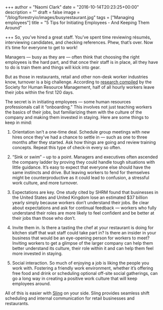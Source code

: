 +++
author = "Naomi Clark"
date = "2016-10-14T20:23:25+00:00"
description = ""
draft = false
image = "/blog/forestryio/images/busyrestaurant.jpg"
tags = ["Managing employees"]
title = "5 Tips for Initiating Employees - And Keeping Them Around"

+++
So, you’ve hired a great staff. You’ve spent time reviewing résumés, interviewing candidates, and checking references. Phew, that’s over. Now it’s time for everyone to get to work!

Managers — busy as they are — often think that choosing the right employees is the hard part, and that once their staff is in place, all they have to do is train them and things will kick into gear.

But as those in restaurants, retail and other non-desk worker industries know, turnover is a big challenge. According to [research compiled](https://www.shrm.org/about/foundation/products/Documents/Onboarding%20EPG-%20FINAL.pdf) by the Society for Human Resource Management, half of all hourly workers leave their jobs within the first 120 days.

The secret is in initiating employees — some human resources professionals call it “onboarding.” This involves not just teaching workers the basics of their jobs, but familiarizing them with the culture of the company and making them invested in staying. Here are some things to keep in mind:

1.  Orientation isn’t a one-time deal. Schedule group meetings with new hires once they’ve had a chance to settle in — such as one to three months after they started. Ask how things are going and review training concepts. Repeat this type of check-in every so often.

2.  “Sink or swim” – up to a point. Managers and executives often ascended the company ladder by proving they could handle tough situations with little guidance. It’s easy to expect that everyone else should have the same instincts and drive. But leaving workers to fend for themselves might be counterproductive as it could lead to confusion, a stressful work culture, and more turnover.

3.  Expectations are key. One study cited by SHRM found that businesses in the United States and United Kingdom lose an estimated $37 billion yearly simply because workers don’t understand their jobs. Be clear about expectations and ask for continual feedback — workers who fully understand their roles are more likely to feel confident and be better at their jobs than those who don’t.

4.  Invite them in. Is there a tasting the chef at your restaurant is doing for kitchen staff that wait staff could take part in? Is there an insider in your business that would be an eye-opening person for workers to meet? Inviting workers to get a glimpse of the larger company can help them better understand its culture, their role within it and can help them feel more invested in staying.

5.  Social interaction. So much of enjoying a job is liking the people you work with. Fostering a friendly work environment, whether it’s offering free food and drink or scheduling optional off-site social gatherings, can go a long way in creating a positive work culture that will keep employees around.

All of this is easier with [Sling](https://getsling.com) on your side. Sling provides seamless shift scheduling and internal communication for retail businesses and restaurants.